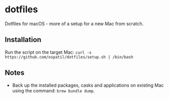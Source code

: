 # dotfiles

Dotfiles for macOS - more of a setup for a new Mac from scratch.

## Installation

Run the script on the target Mac: `curl -s https://github.com/ospatil/dotfiles/setup.sh | /bin/bash`

## Notes

- Back up the installed packages, casks and applications on existing Mac using the command: `brew bundle dump`.

